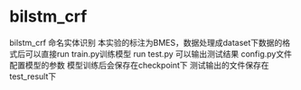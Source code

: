 # bilstm_crf
bilstm_crf 命名实体识别
本实验的标注为BMES，数据处理成dataset下数据的格式后可以直接run train.py训练模型
run test.py 可以输出测试结果
config.py文件 配置模型的参数
模型训练后会保存在checkpoint下
测试输出的文件保存在test_result下
